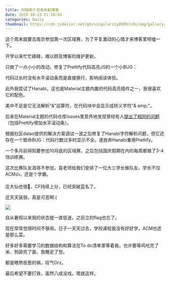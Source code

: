 ```yaml
---
title: 时隔两个月发布新博客
date: 2019-10-23 21:18:53
categories: Daily
thumbnail: https://cdn.jsdelivr.net/gh/singularity0909/cdn/img/gallery/code-1.jpg
---
```


这个周末就要去南京参加第一次区域赛，为了平复激动的心情才来博客里唠嗑一下。

开学以来忙忙碌碌，难以顾及博客的维护更新。

只做了一点小小的改动，修复了Prettify代码高亮JS的一个小BUG：

代码过长时没有水平滚动条而是直接换行，影响阅读体验。

此外我尝试了Hanabi，这也是Material主题内置的代码高亮插件之一，我很喜欢它的配色。

美中不足是它无法解析"&"运算符，在代码块中会显示成转义字符"& amp;"。

后来在Material主题的代码仓库Issues里意外地发现曾经有人[提出了相同的问题](https://github.com/viosey/hexo-theme-material/issues/616)（包括Prettify增加水平滚动条）。

根据社区dalao提供的解决方案调试一波之后修复了Hanabi字符解析问题，但它还存在一个致命BUG：代码行数过多时显示不全。遂放弃Hanabi重用Prettify。

一个多月前得知要参加10月底的区域赛，之后包括国庆假期在内的每周都做了3-4场训练赛。

这次比赛队友涵哥不参加，袁老师给我们安排了一位大三学长做队友。学长不仅ACM👍，还是个学霸。

庄大仙也很🐂，CF持续上分，已经突破蓝名了。

还天天装弱，真是可恶啊:(

![](https://cdn.jsdelivr.net/gh/singularity0909/cdn/img/screenshot/zhl.png)

自从暑假以来我的状态就一直低迷，之前立的flag也忘了。

现在常常觉得时间不够用。日子一天天过去，学校课程我没有好好学，ACM也还是那么菜。

好多好多需要学习的数据结构和算法在To do清单里等着我，也许要等鸡吃完了米、狗舔完了面、我睡足了觉。

都是瞎熬夜惹的祸，叹气Orz。

最后希望不要打铁，虽然八成没戏。嗯就这样。